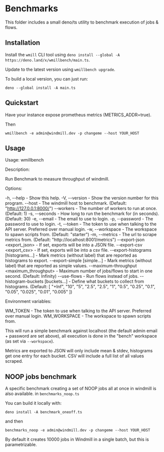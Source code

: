 # Benchmarks

This folder includes a small deno/ts utility to benchmark execution of jobs &
flows.

## Installation

Install the `wmill` CLI tool using
`deno install --global -A https://deno.land/x/wmillbench/main.ts`.

Update to the latest version using `wmillbench upgrade`.

To build a local version, you can just run:
```
deno --global install -A main.ts
```

## Quickstart

Have your instance expose prometheus metrics (METRICS_ADDR=true).

Then

```
wmillbench -e admin@windmill.dev -p changeme --host YOUR_HOST
```

## Usage

Usage: wmillbench

Description:

Run Benchmark to measure throughput of windmill.

Options:

-h, --help - Show this help. 
-V, --version - Show the version number for this program. 
--host <url> - The windmill host to benchmark. (Default: "http://127.0.0.1:8000/") 
--workers <workers> - The number of workers to run at once. (Default: 1) 
-s, --seconds <seconds> - How long to run the benchmark for (in seconds). (Default: 30) 
-e, --email <email> - The email to use to login. 
-p, --password <password> - The password to use to login. 
-t, --token <token> - The token to use when talking to the API server. Preferred over manual login. 
-w, --workspace <workspace> - The workspace to spawn scripts from. (Default: "starter") 
-m, --metrics <metrics> - The url to scrape metrics from. (Default: "http://localhost:8001/metrics") 
--export-json <export_json> - If set, exports will be into a JSON file. 
--export-csv <export_csv> - If set, exports will be into a csv file. 
--export-histograms [histograms...] - Mark metrics (without label) that are reported as histograms to export. 
--export-simple [simple...] - Mark metrics (without label) that are reported as simple values.
--maximum-throughput <maximum_throughput> - Maximum number of jobs/flows to start in one second. (Default: Infinity) 
--use-flows - Run flows instead of jobs.
--histogram-buckets [buckets...] - Define what buckets to collect from histograms. (Default: [ "+Inf", "10", "5", "2.5", "2.5", "1", "0.5", "0.25", "0.1", "0.05", "0.025", "0.01", "0.005" ])

Environment variables:

WM_TOKEN <token> - The token to use when talking to the API server. Preferred
over manual login. WM_WORKSPACE <workspace> - The workspace to spawn scripts
from.



This will run a simple benchmark against localhost (the default admin email +
password are set above), all execution is done in the "bench" workspace (as set
via `--workspace`).

Metrics are exported to JSON will only include mean & stdev, histograms get one
entry for each bucket. CSV will include a full list of all values scraped.

## NOOP jobs benchmark

A specific benchmark creating a set of NOOP jobs all at once in windmill is also available.
in `benchmarks_noop.ts`

You can build it locally with:
```
deno install -A benchmark_oneoff.ts
```
and then
```
benchmarks_noop -e admin@windmill.dev -p changeme --host YOUR_HOST
```

By default it creates 10000 jobs in Windmill in a single batch, but this is parametrizable.